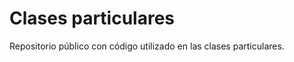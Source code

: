 Clases particulares
===================

Repositorio público con código utilizado en las clases particulares. 

